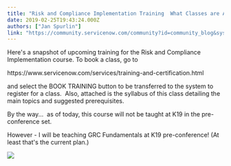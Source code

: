 ```yaml
---
title: "Risk and Compliance Implementation Training  What Classes are Available in the near future"
date: 2019-02-25T19:43:24.000Z
authors: ["Jan Spurlin"]
link: "https://community.servicenow.com/community?id=community_blog&sys_id=53614ededbb3a304d82ffb24399619d6"
---
```

<p>Here&#39;s a snapshot of upcoming training for the Risk and Compliance Implementation course. To book a class, go to</p>
<p>https://www.servicenow.com/services/training-and-certification.html</p>
<p>and select the BOOK TRAINING button to be transferred to the system to register for a class.  Also, attached is the syllabus of this class detailing the main topics and suggested prerequisites.</p>
<p>By the way...  as of today, this course will not be taught at K19 in the pre-conference set.</p>
<p>However - I will be teaching GRC Fundamentals at K19 pre-conference! (At least that&#39;s the current plan.)</p>
<p><img src="https://community.servicenow.com/7711469edbb3a304d82ffb24399619dd.iix" /></p>
<p> </p>